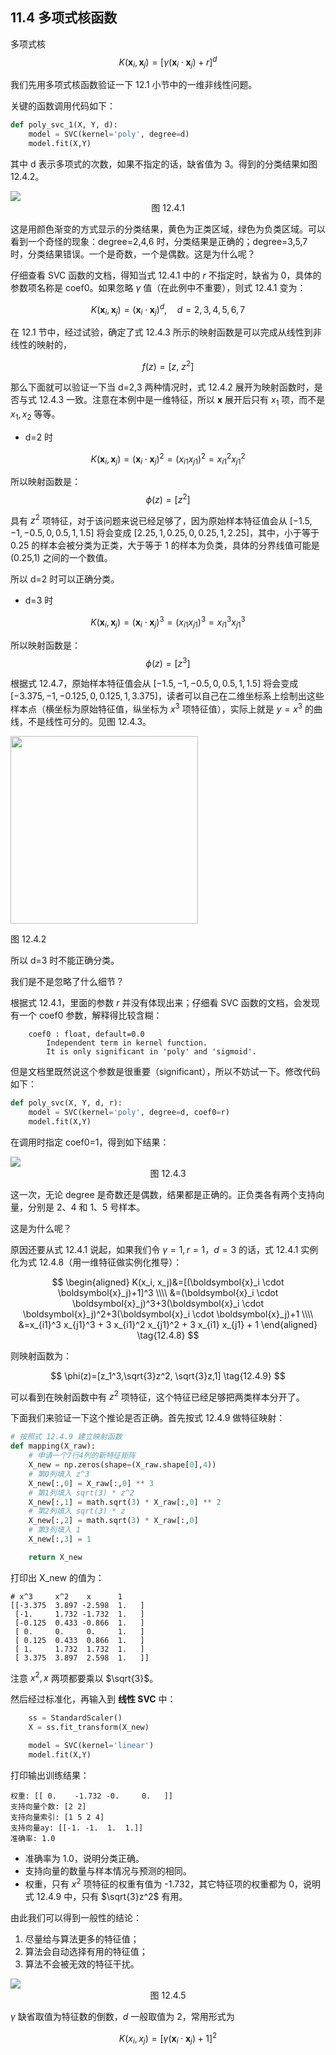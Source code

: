 ## 11.4 多项式核函数

多项式核
$$K(\boldsymbol{x}_i, \boldsymbol{x}_j)=[\gamma (\boldsymbol{x}_i \cdot \boldsymbol{x}_j) + r]^d \tag{12.4.1}$$


我们先用多项式核函数验证一下 12.1 小节中的一维非线性问题。

关键的函数调用代码如下：

```python
def poly_svc_1(X, Y, d):
    model = SVC(kernel='poly', degree=d)
    model.fit(X,Y)
```

其中 d 表示多项式的次数，如果不指定的话，缺省值为 3。得到的分类结果如图 12.4.2。

<img src="./images/12-4-1.png" />

<center>图 12.4.1 </center>

这是用颜色渐变的方式显示的分类结果，黄色为正类区域，绿色为负类区域。可以看到一个奇怪的现象：degree=2,4,6 时，分类结果是正确的；degree=3,5,7 时，分类结果错误。一个是奇数，一个是偶数。这是为什么呢？

仔细查看 SVC 函数的文档，得知当式 12.4.1 中的 $r$ 不指定时，缺省为 0，具体的参数项名称是 coef0。如果忽略 $\gamma$ 值（在此例中不重要），则式 12.4.1 变为：

$$K(\boldsymbol{x}_i, \boldsymbol{x}_j)=(\boldsymbol{x}_i \cdot \boldsymbol{x}_j)^d, \quad d=2,3,4,5,6,7 \tag{12.4.2}$$

在 12.1 节中，经过试验，确定了式 12.4.3 所示的映射函数是可以完成从线性到非线性的映射的，

$$
f(z)=[z,\ z^2] \tag{12.4.3}
$$

那么下面就可以验证一下当 d=2,3 两种情况时，式 12.4.2 展开为映射函数时，是否与式 12.4.3 一致。注意在本例中是一维特征，所以 $\boldsymbol{x}$ 展开后只有 $x_1$ 项，而不是 $x_1,x_2$ 等等。

- d=2 时

$$
K(\boldsymbol{x}_i, \boldsymbol{x}_j)=(\boldsymbol{x}_i \cdot \boldsymbol{x}_j)^2=(x_{i1} x_{j1})^2=x_{i1}^2 x_{j1}^2
\tag{12.4.4}
$$

所以映射函数是：
$$
\phi(z)=[z^2] 
\tag{12.4.5}
$$

具有 $z^2$ 项特征，对于该问题来说已经足够了，因为原始样本特征值会从 $[-1.5,-1,-0.5,0,0.5,1,1.5]$ 将会变成 $[2.25,1,0.25,0,0.25,1,2.25]$，其中，小于等于 0.25 的样本会被分类为正类，大于等于 1 的样本为负类，具体的分界线值可能是 (0.25,1) 之间的一个数值。

所以 d=2 时可以正确分类。

- d=3 时

$$
K(\boldsymbol{x}_i, \boldsymbol{x}_j)=(\boldsymbol{x}_i \cdot \boldsymbol{x}_j)^3=(x_{i1} x_{j1})^3=x_{i1}^3 x_{j1}^3
\tag{12.4.6}
$$

所以映射函数是：
$$
\phi(z)=[z^3] 
\tag{12.4.7}
$$

根据式 12.4.7，原始样本特征值会从 $[-1.5,-1,-0.5,0,0.5,1,1.5]$ 将会变成 $[-3.375,-1,-0.125,0,0.125,1,3.375]$，读者可以自己在二维坐标系上绘制出这些样本点（横坐标为原始特征值，纵坐标为 $x^3$ 项特征值），实际上就是 $y=x^3$ 的曲线，不是线性可分的。见图 12.4.3。

<img src="./images/12-4-2.png" height='300'/>

图 12.4.2 

所以 d=3 时不能正确分类。



我们是不是忽略了什么细节？

根据式 12.4.1，里面的参数 $r$ 并没有体现出来；仔细看 SVC 函数的文档，会发现有一个 coef0 参数，解释得比较含糊：
```
    coef0 : float, default=0.0
        Independent term in kernel function.
        It is only significant in 'poly' and 'sigmoid'.
```
但是文档里既然说这个参数是很重要（significant），所以不妨试一下。修改代码如下：

```python
def poly_svc(X, Y, d, r):
    model = SVC(kernel='poly', degree=d, coef0=r)
    model.fit(X,Y)
```

在调用时指定 coef0=1，得到如下结果：

<img src="./images/12-4-3.png" />

<center>图 12.4.3 </center>

这一次，无论 degree 是奇数还是偶数，结果都是正确的。正负类各有两个支持向量，分别是 2、4 和 1、5 号样本。

这是为什么呢？

原因还要从式 12.4.1 说起，如果我们令 $\gamma=1, r=1，d=3$ 的话，式 12.4.1 实例化为式 12.4.8（用一维特征做实例化推导）：

$$
\begin{aligned}
K(x_i, x_j)&=[(\boldsymbol{x}_i \cdot \boldsymbol{x}_j)+1]^3
\\\\
&=(\boldsymbol{x}_i \cdot \boldsymbol{x}_j)^3+3(\boldsymbol{x}_i \cdot \boldsymbol{x}_j)^2+3(\boldsymbol{x}_i \cdot \boldsymbol{x}_j)+1
\\\\
&=x_{i1}^3 x_{j1}^3 + 3 x_{i1}^2 x_{j1}^2 + 3 x_{i1} x_{j1} + 1
\end{aligned}
\tag{12.4.8}
$$

则映射函数为：

$$
\phi(z)=[z_1^3,\sqrt{3}z^2, \sqrt{3}z,1] \tag{12.4.9}
$$

可以看到在映射函数中有 $z^2$ 项特征，这个特征已经足够把两类样本分开了。

下面我们来验证一下这个推论是否正确。首先按式 12.4.9 做特征映射：

```python
# 按照式 12.4.9 建立映射函数
def mapping(X_raw):
    # 申请一个7行4列的新特征矩阵
    X_new = np.zeros(shape=(X_raw.shape[0],4))
    # 第0列填入 z^3
    X_new[:,0] = X_raw[:,0] ** 3
    # 第1列填入 sqrt(3) * z^2
    X_new[:,1] = math.sqrt(3) * X_raw[:,0] ** 2
    # 第2列填入 sqrt(3) * z
    X_new[:,2] = math.sqrt(3) * X_raw[:,0]
    # 第3列填入 1
    X_new[:,3] = 1

    return X_new
```
打印出 X_new 的值为：
```
# x^3     x^2    x      1
[[-3.375  3.897 -2.598  1.   ]
 [-1.     1.732 -1.732  1.   ]
 [-0.125  0.433 -0.866  1.   ]
 [ 0.     0.     0.     1.   ]
 [ 0.125  0.433  0.866  1.   ]
 [ 1.     1.732  1.732  1.   ]
 [ 3.375  3.897  2.598  1.   ]]
```
注意 $x^2,x$ 两项都要乘以 $\sqrt{3}$。

然后经过标准化，再输入到 **线性 SVC** 中：

```python
    ss = StandardScaler()
    X = ss.fit_transform(X_new)

    model = SVC(kernel='linear')
    model.fit(X,Y)
```
打印输出训练结果：

```
权重: [[ 0.    -1.732 -0.     0.   ]]
支持向量个数: [2 2]
支持向量索引: [1 5 2 4]
支持向量ay: [[-1. -1.  1.  1.]]
准确率: 1.0
```
- 准确率为 1.0，说明分类正确。
- 支持向量的数量与样本情况与预测的相同。
- 权重，只有 $x^2$ 项特征的权重有值为 -1.732，其它特征项的权重都为 0，说明式 12.4.9 中，只有 $\sqrt{3}z^2$ 有用。


由此我们可以得到一般性的结论：

1. 尽量给与算法更多的特征值；
2. 算法会自动选择有用的特征值；
3. 算法不会被无效的特征干扰。


<img src="./images/12-4-4.png" />

<center>图 12.4.5 </center>

$\gamma$ 缺省取值为特征数的倒数，$d$ 一般取值为 2，常用形式为 

$$K(x_i, x_j)=[\gamma(\boldsymbol{x}_i \cdot \boldsymbol{x}_j)+1]^2$$



